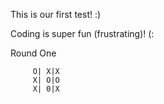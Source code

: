 This is our first test! :)

Coding is super fun (frustrating)! (:

Round One

         O| X|X
         X| O|O
         X| 0|X
